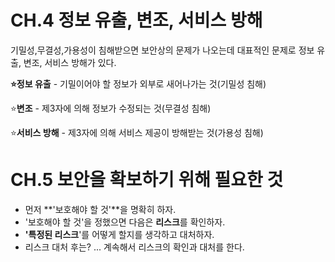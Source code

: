 # CH.4 정보 유출, 변조, 서비스 방해

기밀성,무결성,가용성이 침해받으면 보안상의 문제가 나오는데 대표적인 문제로 정보 유출, 변조, 서비스 방해가 있다.

**⭐️정보 유출** - 기밀이어야 할 정보가 외부로 새어나가는 것(기밀성 침해)

⭐️**변조** - 제3자에 의해 정보가 수정되는 것(무결성 침해)

⭐️**서비스 방해** - 제3자에 의해 서비스 제공이 방해받는 것(가용성 침해)



# CH.5 보안을 확보하기 위해 필요한 것

- 먼저 **'보호해야 할 것'**을 명확히 하자.
- '보호해야 할 것'을 정했으면 다음은 **리스크**를 확인하자.
- **'특정된 리스크**'를 어떻게 할지를 생각하고 대처하자.
- 리스크 대처 후는? ... 계속해서 리스크의 확인과 대처를 한다.

